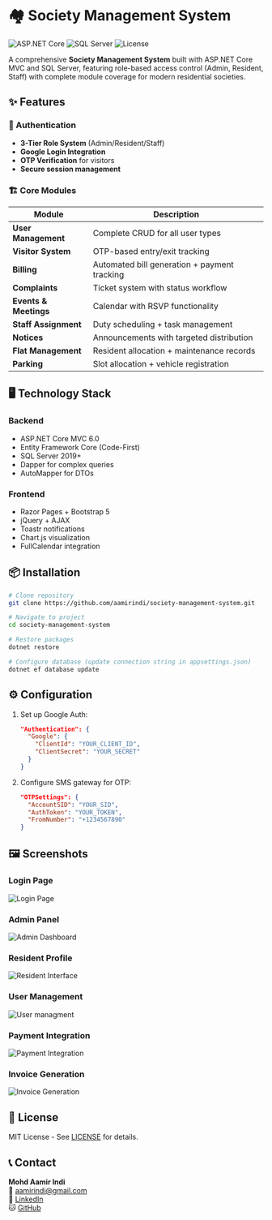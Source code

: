 
# 🏘️ Society Management System

![ASP.NET Core](https://img.shields.io/badge/ASP.NET_Core-6.0-blue)
![SQL Server](https://img.shields.io/badge/SQL_Server-2019+-red)
![License](https://img.shields.io/badge/License-MIT-green)

A comprehensive **Society Management System** built with ASP.NET Core MVC and SQL Server, featuring role-based access control (Admin, Resident, Staff) with complete module coverage for modern residential societies.

## ✨ Features

### 🔑 Authentication
- **3-Tier Role System** (Admin/Resident/Staff)
- **Google Login Integration**
- **OTP Verification** for visitors
- **Secure session management**

### 🏗️ Core Modules
| Module                | Description                                  |
|-----------------------|----------------------------------------------|
| **User Management**   | Complete CRUD for all user types             |
| **Visitor System**    | OTP-based entry/exit tracking               |
| **Billing**           | Automated bill generation + payment tracking |
| **Complaints**        | Ticket system with status workflow          |
| **Events & Meetings** | Calendar with RSVP functionality            |
| **Staff Assignment**  | Duty scheduling + task management           |
| **Notices**           | Announcements with targeted distribution    |
| **Flat Management**   | Resident allocation + maintenance records   |
| **Parking**           | Slot allocation + vehicle registration      |

## 🖥️ Technology Stack

### Backend
- ASP.NET Core MVC 6.0
- Entity Framework Core (Code-First)
- SQL Server 2019+
- Dapper for complex queries
- AutoMapper for DTOs

### Frontend
- Razor Pages + Bootstrap 5
- jQuery + AJAX
- Toastr notifications
- Chart.js visualization
- FullCalendar integration

## 📦 Installation

```bash
# Clone repository
git clone https://github.com/aamirindi/society-management-system.git

# Navigate to project
cd society-management-system

# Restore packages
dotnet restore

# Configure database (update connection string in appsettings.json)
dotnet ef database update
```

## ⚙️ Configuration

1. Set up Google Auth:
   ```json
   "Authentication": {
     "Google": {
       "ClientId": "YOUR_CLIENT_ID",
       "ClientSecret": "YOUR_SECRET"
     }
   }
   ```

2. Configure SMS gateway for OTP:
   ```json
   "OTPSettings": {
     "AccountSID": "YOUR_SID",
     "AuthToken": "YOUR_TOKEN",
     "FromNumber": "+1234567890"
   }
   ```

## 🖼️ Screenshots
### Login Page
![Login Page](wwwroot/login.png)
### Admin Panel
![Admin Dashboard](wwwroot/dashboard.png)
### Resident Profile  
![Resident Interface](wwwroot/profile.png)
### User Management
![User managment](wwwroot/user.png)
### Payment Integration
![Payment Integration](wwwroot/payment.png)
### Invoice Generation
![Invoice Generation](wwwroot/invoice.png)


## 📜 License

MIT License - See [LICENSE](LICENSE) for details.

## 📞 Contact

**Mohd Aamir Indi**  
📧 aamirindi@gmail.com  
🔗 [LinkedIn](https://linkedin.com/in/aamirindi)  
🐱 [GitHub](https://github.com/aamirindi)
```
